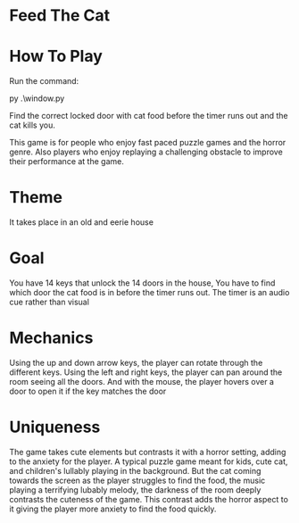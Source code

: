 # Feed The Cat 

# How To Play

Run the command:

py .\window.py

Find the correct locked door with cat food before the timer runs out and the cat kills you. 

This game is for people who enjoy fast paced puzzle games and the horror genre. Also players who enjoy replaying a challenging obstacle to improve their performance at the game.

# Theme 
It takes place in an old and eerie house

# Goal
You have 14 keys that unlock the 14 doors in the house, You have to find which door the cat food is in before the timer runs out. The timer is an audio cue rather than visual 

# Mechanics 
Using the up and down arrow keys, the player can rotate through the different keys. Using the left and right keys, the player can pan around the room seeing all the doors. And with the mouse, the player hovers over a door to open it if the key matches the door

# Uniqueness 

The game takes cute elements but contrasts it with a horror setting, adding to the anxiety for the player. A typical puzzle game meant for kids, cute cat, and children's lullably playing in the background.
But the cat coming towards the screen as the player struggles to find the food, the music playing a terrifying lubably melody, the darkness of the room deeply contrasts the cuteness of the game. 
This contrast adds the horror aspect to it giving the player more anxiety to find the food quickly. 
